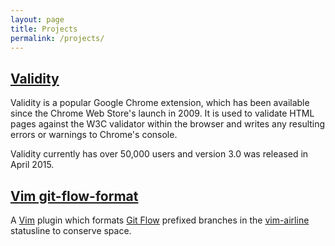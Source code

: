 ```yaml
---
layout: page
title: Projects
permalink: /projects/
---
```


## [Validity](http://validity.org.uk)

Validity is a popular Google Chrome extension, which has been available since the Chrome Web Store's launch in 2009. It is used to validate HTML pages against the W3C validator within the browser and writes any resulting errors or warnings to Chrome's console.

Validity currently has over 50,000 users and version 3.0 was released in April 2015.

## [Vim git-flow-format](https://github.com/renyard/vim-git-flow-format)

A [Vim](http://www.vim.org) plugin which formats [Git Flow](https://github.com/nvie/gitflow) prefixed branches in the [vim-airline](https://github.com/bling/vim-airline) statusline to conserve space.
